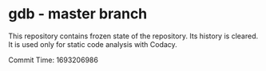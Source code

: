 # gdb - master branch

This repository contains frozen state of the repository.
Its history is cleared. It is used only for static code
analysis with Codacy.

Commit Time: 1693206986